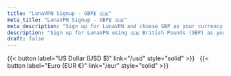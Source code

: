 ```yaml
---
title: "LunaVPN Signup - GBP£ 🇬🇧"
meta_title: "LunaVPN Signup - GBP£ 🇬🇧"
meta_description: "Sign up for LunaVPN and choose GBP as your currency for secure and fast VPN access."
description: "Sign up for LunaVPN using 🇬🇧 British Pounds (GBP) as your preferred currency. Enjoy a secure and reliable VPN service."
draft: false
---
```


<div class="text-center">{{< button label="US Dollar (USD $)" link="/usd" style="solid" >}} &nbsp; {{< button label="Euro (EUR €)" link="/eur" style="solid" >}}</div>

<script async src="https://js.stripe.com/v3/pricing-table.js"></script>
<stripe-pricing-table pricing-table-id="prctbl_1OOF96KcwfnufCuk524f6ZKY"
                      publishable-key="pk_test_51HiceVKcwfnufCukziNp1oruZ2nuPpARzfQlWISrKODNbE3ZcvfkVZFwO4DZWY4FwPwI5unnNBLvN0qOkpd89grY00gltyqH3r">
</stripe-pricing-table>

